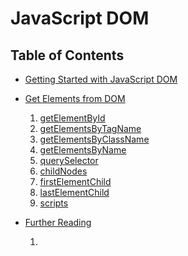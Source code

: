 # JavaScript DOM

## Table of Contents
- [Getting Started with JavaScript DOM](https://github.com/nyangweso-rodgers/Programming-with-JavaScript/tree/main/JavaScript-DOM/Getting-Started-with-DOM)
- [Get Elements from DOM](https://github.com/nyangweso-rodgers/Programming-with-JavaScript/tree/main/JavaScript-DOM/Get-Elements-from-DOM)
  1. [getElementById]()
  2. [getElementsByTagName]()
  3. [getElementsByClassName]()
  4. [getElementsByName]()
  5. [querySelector]()
  6. [childNodes]()
  7. [firstElementChild]()
  8. [lastElementChild]()
  9. [scripts]()

- [Further Reading]()
  1. []()